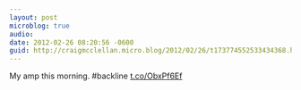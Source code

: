 ```yaml
---
layout: post
microblog: true
audio: 
date: 2012-02-26 08:20:56 -0600
guid: http://craigmcclellan.micro.blog/2012/02/26/t173774552533434368.html
---
```

My amp this morning. #backline [t.co/ObxPf6Ef](http://t.co/ObxPf6Ef)
